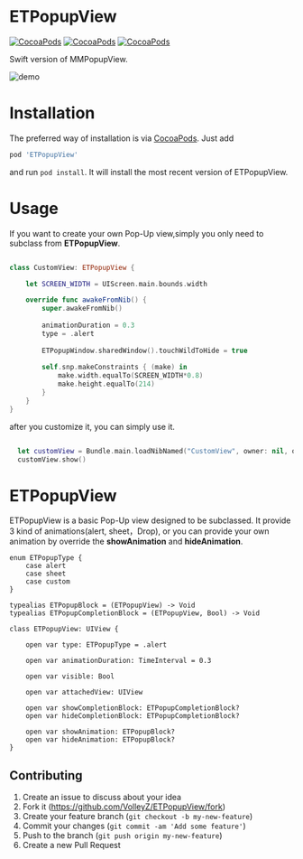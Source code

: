 ETPopupView
=============
[![CocoaPods](https://img.shields.io/cocoapods/v/ETPopupView.svg)]()
[![CocoaPods](https://img.shields.io/cocoapods/p/ETPopupView.svg)]()
[![CocoaPods](https://img.shields.io/cocoapods/l/ETPopupView.svg)]()

Swift version of MMPopupView. 

![demo](https://github.com/VolleyZ/ETPopupView/blob/master/demo.gif)

Installation
============

The preferred way of installation is via [CocoaPods](http://cocoapods.org). Just add

```ruby
pod 'ETPopupView'
```

and run `pod install`. It will install the most recent version of ETPopupView.

Usage
===============
If you want to create your own Pop-Up view,simply you only need to subclass from **ETPopupView**.
```swift

class CustomView: ETPopupView {

    let SCREEN_WIDTH = UIScreen.main.bounds.width

    override func awakeFromNib() {
        super.awakeFromNib()
        
        animationDuration = 0.3
        type = .alert
        
        ETPopupWindow.sharedWindow().touchWildToHide = true
        
        self.snp.makeConstraints { (make) in
            make.width.equalTo(SCREEN_WIDTH*0.8)
            make.height.equalTo(214)
        }
    }
}

```

after you customize it, you can simply use it.

```swift

  let customView = Bundle.main.loadNibNamed("CustomView", owner: nil, options: nil)?.first as! CustomView
  customView.show()

```

ETPopupView
===============
ETPopupView is a basic Pop-Up view designed to be subclassed.
It provide 3 kind of animations(alert, sheet，Drop), or you can provide your own animation by override the **showAnimation** and **hideAnimation**.

```objc
enum ETPopupType {
    case alert
    case sheet
    case custom
}

typealias ETPopupBlock = (ETPopupView) -> Void
typealias ETPopupCompletionBlock = (ETPopupView, Bool) -> Void

class ETPopupView: UIView {
    
    open var type: ETPopupType = .alert
    
    open var animationDuration: TimeInterval = 0.3
    
    open var visible: Bool
    
    open var attachedView: UIView
    
    open var showCompletionBlock: ETPopupCompletionBlock?
    open var hideCompletionBlock: ETPopupCompletionBlock?
    
    open var showAnimation: ETPopupBlock?
    open var hideAnimation: ETPopupBlock?
}
```

## Contributing

1. Create an issue to discuss about your idea
2. Fork it (https://github.com/VolleyZ/ETPopupView/fork)
3. Create your feature branch (`git checkout -b my-new-feature`)
4. Commit your changes (`git commit -am 'Add some feature'`)
5. Push to the branch (`git push origin my-new-feature`)
6. Create a new Pull Request

